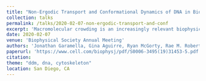 ```yaml
---
title: "Non-Ergodic Transport and Conformational Dynamics of DNA in Biomimetic Cytoskeleton Networks"
collection: talks
permalink: /talks/2020-02-07-non-ergodic-transport-and-conf
excerpt: 'Macromolecular crowding is an increasingly relevant biophysical phenomenon affecting gene expression, drug delivery, protein function, and intracellular transport. Of particular interest is the influence that cytoskeletal filaments have on the transport and conformational dynamics of large DNA molecules--two properties critical for processes such as transfection, viral infection, and gene therapy. Here, we use single-molecule conformational tracking (SMCT) to elucidate the transport properties and conformational dynamics of linear and relaxed circular (ring) DNA in in vitro composite networks of actin and microtubules with variable types of crosslinking. Specifically, we investigate the impact of crosslinking actin to actin, microtubules to microtubules, and actin to microtubules. While both linear and ring DNA undergo anomalous subdiffusion in all networks, the transport properties are heavily influenced by DNA topology (linear vs ring).'
date: 2020-02-07
venue: 'Biophysical Society Annual Meeting'
authors: 'Jonathan Garamella, Gina Aguirre, Ryan McGorty, Rae M. Robertson-Anderson'
paperurl: 'https://www.cell.com/biophysj/pdf/S0006-3495(19)31453-5.pdf'
citation: 
theme: "ddm, dna, cytoskeleton"
location: San Diego, CA
---
```


